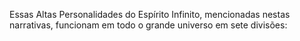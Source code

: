 ﻿Essas Altas Personalidades do Espírito Infinito, mencionadas nestas narrativas, funcionam em todo o grande universo em sete divisões: